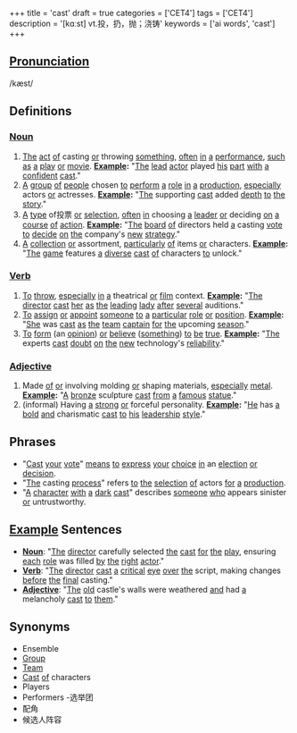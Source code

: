 +++
title = 'cast'
draft = true
categories = ['CET4']
tags = ['CET4']
description = '[kɑːst] vt.投，扔，抛；浇铸'
keywords = ['ai words', 'cast']
+++

## [Pronunciation](/post/pronunciation/)
/kæst/

## Definitions
### [Noun](/post/noun/)
1. [The](/post/the/) [act](/post/act/) [of](/post/of/) casting [or](/post/or/) throwing [something](/post/something/), [often](/post/often/) [in](/post/in/) [a](/post/a/) [performance](/post/performance/), [such](/post/such/) [as](/post/as/) [a](/post/a/) [play](/post/play/) [or](/post/or/) [movie](/post/movie/). **[Example](/post/example/):** "[The](/post/the/) [lead](/post/lead/) [actor](/post/actor/) played [his](/post/his/) [part](/post/part/) [with](/post/with/) [a](/post/a/) [confident](/post/confident/) [cast](/post/cast/)."
2. [A](/post/a/) [group](/post/group/) [of](/post/of/) [people](/post/people/) chosen [to](/post/to/) [perform](/post/perform/) [a](/post/a/) [role](/post/role/) [in](/post/in/) [a](/post/a/) [production](/post/production/), [especially](/post/especially/) actors [or](/post/or/) actresses. **[Example](/post/example/):** "[The](/post/the/) supporting [cast](/post/cast/) added [depth](/post/depth/) [to](/post/to/) [the](/post/the/) [story](/post/story/)."
3. [A](/post/a/) [type](/post/type/) of投票 [or](/post/or/) [selection](/post/selection/), [often](/post/often/) [in](/post/in/) choosing [a](/post/a/) [leader](/post/leader/) [or](/post/or/) deciding [on](/post/on/) [a](/post/a/) [course](/post/course/) [of](/post/of/) [action](/post/action/). **[Example](/post/example/):** "[The](/post/the/) [board](/post/board/) [of](/post/of/) directors held [a](/post/a/) casting [vote](/post/vote/) [to](/post/to/) [decide](/post/decide/) [on](/post/on/) [the](/post/the/) company's [new](/post/new/) [strategy](/post/strategy/)."
4. [A](/post/a/) [collection](/post/collection/) [or](/post/or/) assortment, [particularly](/post/particularly/) [of](/post/of/) items [or](/post/or/) characters. **[Example](/post/example/):** "[The](/post/the/) [game](/post/game/) features [a](/post/a/) [diverse](/post/diverse/) [cast](/post/cast/) [of](/post/of/) characters [to](/post/to/) unlock."

### [Verb](/post/verb/)
1. [To](/post/to/) [throw](/post/throw/), [especially](/post/especially/) [in](/post/in/) [a](/post/a/) theatrical [or](/post/or/) [film](/post/film/) context. **[Example](/post/example/):** "[The](/post/the/) [director](/post/director/) [cast](/post/cast/) [her](/post/her/) [as](/post/as/) [the](/post/the/) [leading](/post/leading/) [lady](/post/lady/) [after](/post/after/) [several](/post/several/) auditions."
2. [To](/post/to/) [assign](/post/assign/) [or](/post/or/) [appoint](/post/appoint/) [someone](/post/someone/) [to](/post/to/) [a](/post/a/) [particular](/post/particular/) [role](/post/role/) [or](/post/or/) [position](/post/position/). **[Example](/post/example/):** "[She](/post/she/) was [cast](/post/cast/) [as](/post/as/) [the](/post/the/) [team](/post/team/) [captain](/post/captain/) [for](/post/for/) [the](/post/the/) upcoming [season](/post/season/)."
3. [To](/post/to/) [form](/post/form/) (an [opinion](/post/opinion/)) [or](/post/or/) [believe](/post/believe/) ([something](/post/something/)) [to](/post/to/) [be](/post/be/) [true](/post/true/). **[Example](/post/example/):** "[The](/post/the/) experts [cast](/post/cast/) [doubt](/post/doubt/) [on](/post/on/) [the](/post/the/) [new](/post/new/) technology's [reliability](/post/reliability/)."

### [Adjective](/post/adjective/)
1. Made [of](/post/of/) [or](/post/or/) involving molding [or](/post/or/) shaping materials, [especially](/post/especially/) [metal](/post/metal/). **[Example](/post/example/):** "[A](/post/a/) [bronze](/post/bronze/) sculpture [cast](/post/cast/) [from](/post/from/) [a](/post/a/) [famous](/post/famous/) [statue](/post/statue/)."
2. (informal) Having [a](/post/a/) [strong](/post/strong/) [or](/post/or/) forceful personality. **[Example](/post/example/):** "[He](/post/he/) has [a](/post/a/) [bold](/post/bold/) [and](/post/and/) charismatic [cast](/post/cast/) [to](/post/to/) [his](/post/his/) [leadership](/post/leadership/) [style](/post/style/)."

## Phrases
- "[Cast](/post/cast/) [your](/post/your/) [vote](/post/vote/)" [means](/post/means/) [to](/post/to/) [express](/post/express/) [your](/post/your/) [choice](/post/choice/) [in](/post/in/) an [election](/post/election/) [or](/post/or/) [decision](/post/decision/).
- "[The](/post/the/) casting [process](/post/process/)" refers [to](/post/to/) [the](/post/the/) [selection](/post/selection/) [of](/post/of/) actors [for](/post/for/) [a](/post/a/) [production](/post/production/).
- "[A](/post/a/) [character](/post/character/) [with](/post/with/) [a](/post/a/) [dark](/post/dark/) [cast](/post/cast/)" describes [someone](/post/someone/) [who](/post/who/) appears sinister [or](/post/or/) untrustworthy.

## [Example](/post/example/) Sentences
- **[Noun](/post/noun/)**: "[The](/post/the/) [director](/post/director/) carefully selected [the](/post/the/) [cast](/post/cast/) [for](/post/for/) [the](/post/the/) [play](/post/play/), ensuring [each](/post/each/) [role](/post/role/) was filled [by](/post/by/) [the](/post/the/) [right](/post/right/) [actor](/post/actor/)."
- **[Verb](/post/verb/)**: "[The](/post/the/) [director](/post/director/) [cast](/post/cast/) [a](/post/a/) [critical](/post/critical/) [eye](/post/eye/) [over](/post/over/) [the](/post/the/) script, making changes [before](/post/before/) [the](/post/the/) [final](/post/final/) casting."
- **[Adjective](/post/adjective/)**: "[The](/post/the/) [old](/post/old/) castle's walls were weathered [and](/post/and/) had [a](/post/a/) melancholy [cast](/post/cast/) [to](/post/to/) [them](/post/them/)."

## Synonyms
- Ensemble
- [Group](/post/group/)
- [Team](/post/team/)
- [Cast](/post/cast/) [of](/post/of/) characters
- Players
- Performers
-选举团
- 配角
- 候选人阵容
